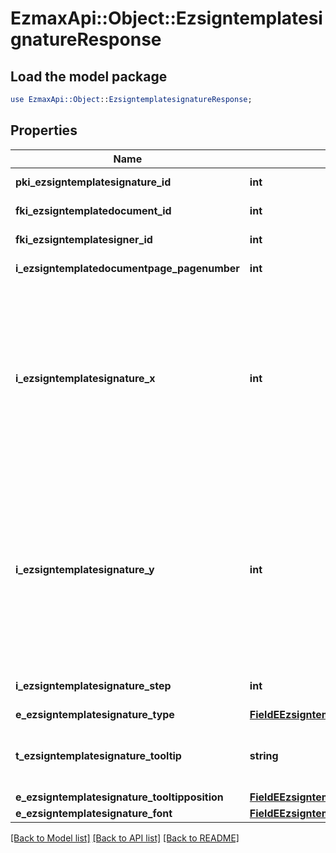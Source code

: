 # EzmaxApi::Object::EzsigntemplatesignatureResponse

## Load the model package
```perl
use EzmaxApi::Object::EzsigntemplatesignatureResponse;
```

## Properties
Name | Type | Description | Notes
------------ | ------------- | ------------- | -------------
**pki_ezsigntemplatesignature_id** | **int** | The unique ID of the Ezsigntemplatesignature | 
**fki_ezsigntemplatedocument_id** | **int** | The unique ID of the Ezsigntemplatedocument | 
**fki_ezsigntemplatesigner_id** | **int** | The unique ID of the Ezsigntemplatesigner | 
**i_ezsigntemplatedocumentpage_pagenumber** | **int** | The page number in the Ezsigntemplatedocument | 
**i_ezsigntemplatesignature_x** | **int** | The X coordinate (Horizontal) where to put the Ezsigntemplatesignature on the page.  Coordinate is calculated at 100dpi (dot per inch). So for example, if you want to put the Ezsigntemplatesignature 2 inches from the left border of the page, you would use \&quot;200\&quot; for the X coordinate. | 
**i_ezsigntemplatesignature_y** | **int** | The Y coordinate (Vertical) where to put the Ezsigntemplatesignature on the page.  Coordinate is calculated at 100dpi (dot per inch). So for example, if you want to put the Ezsigntemplatesignature 3 inches from the top border of the page, you would use \&quot;300\&quot; for the Y coordinate. | 
**i_ezsigntemplatesignature_step** | **int** | The step when the Ezsigntemplatesigner will be invited to sign | 
**e_ezsigntemplatesignature_type** | [**FieldEEzsigntemplatesignatureType**](FieldEEzsigntemplatesignatureType.md) |  | 
**t_ezsigntemplatesignature_tooltip** | **string** | A tooltip that will be presented to Ezsigntemplatesigner about the Ezsigntemplatesignature | [optional] 
**e_ezsigntemplatesignature_tooltipposition** | [**FieldEEzsigntemplatesignatureTooltipposition**](FieldEEzsigntemplatesignatureTooltipposition.md) |  | [optional] 
**e_ezsigntemplatesignature_font** | [**FieldEEzsigntemplatesignatureFont**](FieldEEzsigntemplatesignatureFont.md) |  | [optional] 

[[Back to Model list]](../README.md#documentation-for-models) [[Back to API list]](../README.md#documentation-for-api-endpoints) [[Back to README]](../README.md)


